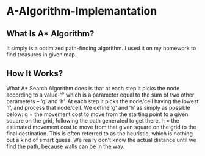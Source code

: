 # A-Algorithm-Implemantation

## What Is A* Algorithm?

It simply is a optimized path-finding algorithm. I used it on my homework to find treasures in given map.

## How It Works?

What A* Search Algorithm does is that at each step it picks the node according to a value-‘f’ which is 
a parameter equal to the sum of two other parameters – ‘g’ and ‘h’. At each step it picks the 
node/cell having the lowest ‘f’, and process that node/cell.
We define ‘g’ and ‘h’ as simply as possible below:
g = the movement cost to move from the starting point to a given square on the grid, following the 
path generated to get there. 
h = the estimated movement cost to move from that given square on the grid to the final destination. 
This is often referred to as the heuristic, which is nothing but a kind of smart guess. We really don’t 
know the actual distance until we find the path, because walls can be in the way.
